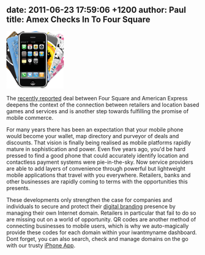 date: 2011-06-23 17:59:06 +1200
author: Paul
title: Amex Checks In To Four Square
----

![mobi.png](/media/2011-06-23-mobi-thumb-150x150-112.png)

The [recently reported](https://foursquare.com/) deal between Four Square and American Express deepens the context of the connection between retailers and location based games and services and is another step towards fulfilling the promise of mobile commerce.

For many years there has been an expectation that your mobile phone would become your wallet, map directory and purveyor of deals and discounts. That vision is finally being realised as mobile platforms rapidly mature in sophistication and power. Even five years ago, you'd be hard pressed to find a good phone that could accurately identify location and contactless payment systems were pie-in-the-sky. Now service providers are able to add layers of convenience through powerful but lightweight mobile applications that travel with you everywhere. Retailers, banks and other businesses are rapidly coming to terms with the opportunities this presents.

These developments only strengthen the case for companies and individuals to secure and protect their [digital branding](https://iwantmyname.com/blog/2010/11/anchor-your-social-media-presence-with-a-domain.html) presence by managing their own Internet domain. Retailers in particular that fail to do so are missing out on a world of opportunity. QR codes are another method of connecting businesses to mobile users, which is why we auto-magically provide these codes for each domain within your iwantmyname dashboard. Dont forget, you can also search, check and manage domains on the go with our trusty [iPhone App](https://iwantmyname.co.nz/iphone).
